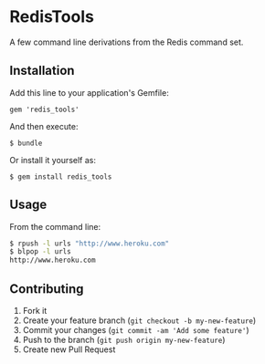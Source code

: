 # RedisTools

A few command line derivations from the Redis command set.

## Installation

Add this line to your application's Gemfile:

    gem 'redis_tools'

And then execute:

    $ bundle

Or install it yourself as:

    $ gem install redis_tools

## Usage

From the command line:

```bash
$ rpush -l urls "http://www.heroku.com"
$ blpop -l urls
http://www.heroku.com
```

## Contributing

1. Fork it
2. Create your feature branch (`git checkout -b my-new-feature`)
3. Commit your changes (`git commit -am 'Add some feature'`)
4. Push to the branch (`git push origin my-new-feature`)
5. Create new Pull Request
